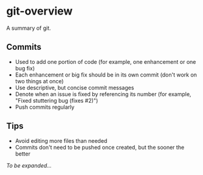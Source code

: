 git-overview
==========

A summary of git.

## Commits
* Used to add one portion of code (for example, one enhancement or one bug fix)
* Each enhancement or big fix should be in its own commit (don't work on two things at once)
* Use descriptive, but concise commit messages
* Denote when an issue is fixed by referencing its number (for example, "Fixed stuttering bug (fixes #2)")
* Push commits regularly

## Tips
* Avoid editing more files than needed
* Commits don't need to be pushed once created, but the sooner the better

*To be expanded...*